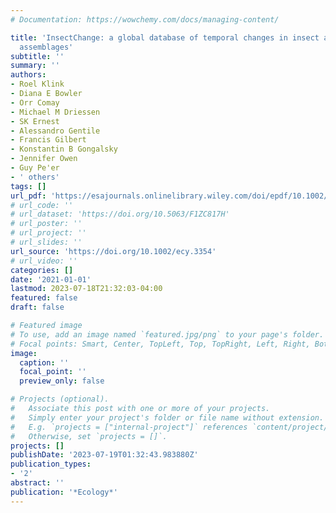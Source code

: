 ```yaml
---
# Documentation: https://wowchemy.com/docs/managing-content/

title: 'InsectChange: a global database of temporal changes in insect and arachnid
  assemblages'
subtitle: ''
summary: ''
authors:
- Roel Klink
- Diana E Bowler
- Orr Comay
- Michael M Driessen
- SK Ernest
- Alessandro Gentile
- Francis Gilbert
- Konstantin B Gongalsky
- Jennifer Owen
- Guy Pe'er
- ' others'
tags: []
url_pdf: 'https://esajournals.onlinelibrary.wiley.com/doi/epdf/10.1002/ecy.3354'
# url_code: ''
# url_dataset: 'https://doi.org/10.5063/F1ZC817H'
# url_poster: ''
# url_project: ''
# url_slides: ''
url_source: 'https://doi.org/10.1002/ecy.3354'
# url_video: ''
categories: []
date: '2021-01-01'
lastmod: 2023-07-18T21:32:03-04:00
featured: false
draft: false

# Featured image
# To use, add an image named `featured.jpg/png` to your page's folder.
# Focal points: Smart, Center, TopLeft, Top, TopRight, Left, Right, BottomLeft, Bottom, BottomRight.
image:
  caption: ''
  focal_point: ''
  preview_only: false

# Projects (optional).
#   Associate this post with one or more of your projects.
#   Simply enter your project's folder or file name without extension.
#   E.g. `projects = ["internal-project"]` references `content/project/deep-learning/index.md`.
#   Otherwise, set `projects = []`.
projects: []
publishDate: '2023-07-19T01:32:43.983880Z'
publication_types:
- '2'
abstract: ''
publication: '*Ecology*'
---
```

